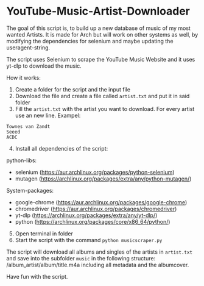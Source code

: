 # YouTube-Music-Artist-Downloader
The goal of this script is, to build up a new database of music of my most wanted Artists. It is made for Arch but will work on other systems as well, by modifying the dependencies for selenium and maybe updating the useragent-string.

The script uses Selenium to scrape the YouTube Music Website and it uses yt-dlp to download the music.

How it works:
1. Create a folder for the script and the input file
2. Download the file and create a file called `artist.txt` and put it in said folder
3. Fill the `artist.txt` with the artist you want to download. For every artist use an new line.
Exampel:
```
Townes van Zandt
Seeed
ACDC
```
4. Install all dependencies of the script:<br />

python-libs:<br />
- selenium (https://aur.archlinux.org/packages/python-selenium)
- mutagen (https://archlinux.org/packages/extra/any/python-mutagen/)

System-packages:<br />
- google-chrome (https://aur.archlinux.org/packages/google-chrome)
- chromedriver (https://aur.archlinux.org/packages/chromedriver)
- yt-dlp (https://archlinux.org/packages/extra/any/yt-dlp/)
- python (https://archlinux.org/packages/core/x86_64/python/)

5. Open terminal in folder
6. Start the script with the command `python musicscraper.py`

The script will download all albums and singles of the artists in `artist.txt` and save into the subfolder `music` in the following structure: /album_artist/album/title.m4a including all metadata and the albumcover.

Have fun with the script.
